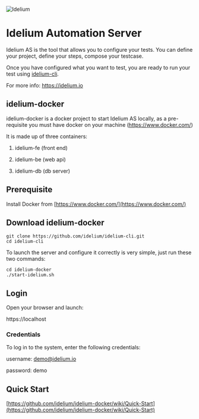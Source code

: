 ![Idelium](https://idelium.io/assets/images/idelium.png)

# Idelium Automation Server

Idelium AS is the tool that allows you to configure your tests. You can define your project, define your steps, compose your testcase.

Once you have configured what you want to test, you are ready to run your test using [idelium-cli](https://github.com/idelium/idelium-cli).

For more info: https://idelium.io
## idelium-docker

idelium-docker is a docker project to start Idelium AS locally, as a pre-requisite you must have docker on your machine (https://www.docker.com/)

It is made up of three containers:

1) idelium-fe (front end)

2) idelium-be (web api)

3) idelium-db (db server)

## Prerequisite

Install Docker from [https://www.docker.com/](https://www.docker.com/)

## Download idelium-docker

```
git clone https://github.com/idelium/idelium-cli.git
cd idelium-cli
```

To launch the server  and configure it correctly is very simple, just run these two commands:

```
cd idelium-docker
./start-idelium.sh
```

## Login

Open your browser and launch:

https://localhost

### Credentials

To log in to the system, enter the following credentials:

username: demo@idelium.io

password: demo

## Quick Start

[https://github.com/idelium/idelium-docker/wiki/Quick-Start](https://github.com/idelium/idelium-docker/wiki/Quick-Start)